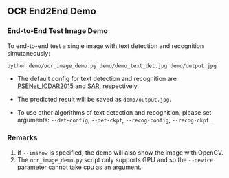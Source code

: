 ## OCR End2End Demo

### End-to-End Test Image Demo

To end-to-end test a single image with text detection and recognition simutaneously:

```shell
python demo/ocr_image_demo.py demo/demo_text_det.jpg demo/output.jpg
```

- The default config for text detection and recognition are [PSENet_ICDAR2015](/configs/textdet/psenet/psenet_r50_fpnf_600e_icdar2015.py) and [SAR](/configs/textrecog/sar/sar_r31_parallel_decoder_academic.py), respectively.

- The predicted result will be saved as `demo/output.jpg`.
- To use other algorithms of text detection and recognition, please set arguments: `--det-config`, `--det-ckpt`, `--recog-config`, `--recog-ckpt`.

### Remarks

1. If `--imshow` is specified, the demo will also show the image with OpenCV.
2. The `ocr_image_demo.py` script only supports GPU and so the `--device` parameter cannot take cpu as an argument.
